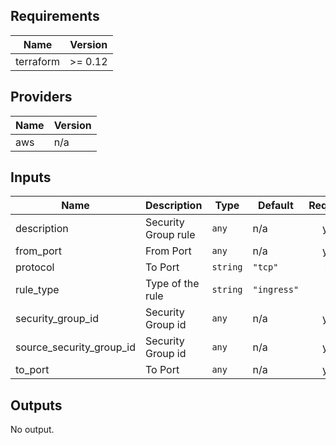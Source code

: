 ## Requirements

| Name | Version |
|------|---------|
| terraform | >= 0.12 |

## Providers

| Name | Version |
|------|---------|
| aws | n/a |

## Inputs

| Name | Description | Type | Default | Required |
|------|-------------|------|---------|:--------:|
| description | Security Group rule | `any` | n/a | yes |
| from\_port | From Port | `any` | n/a | yes |
| protocol | To Port | `string` | `"tcp"` | no |
| rule\_type | Type of the rule | `string` | `"ingress"` | no |
| security\_group\_id | Security Group id | `any` | n/a | yes |
| source\_security\_group\_id | Security Group id | `any` | n/a | yes |
| to\_port | To Port | `any` | n/a | yes |

## Outputs

No output.

